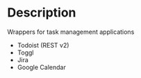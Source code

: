 Description
===========

Wrappers for task management applications

- Todoist (REST v2)
- Toggl
- Jira
- Google Calendar
